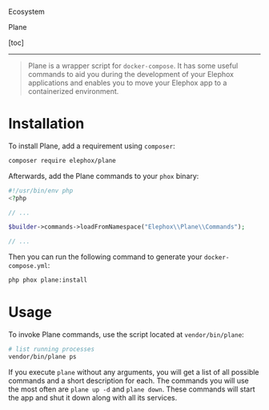 <section class="hero is-primary">
  <div class="hero-body">
    <p class="title">Ecosystem</p>
    <p class="subtitle">Plane</p>
  </div>
</section>

<!---{? set title = "Plane @ Elephox" }-->

[toc]

---

> Plane is a wrapper script for `docker-compose`.
> It has some useful commands to aid you during the development of your Elephox applications and enables you to move your Elephox app to a containerized environment.

# Installation

To install Plane, add a requirement using `composer`:

```bash
composer require elephox/plane
```

Afterwards, add the Plane commands to your `phox` binary:

```php
#!/usr/bin/env php
<?php

// ...

$builder->commands->loadFromNamespace("Elephox\\Plane\\Commands");

// ...
```

Then you can run the following command to generate your `docker-compose.yml`:

```bash
php phox plane:install
```

# Usage

To invoke Plane commands, use the script located at `vendor/bin/plane`:

```bash
# list running processes
vendor/bin/plane ps
```

If you execute `plane` without any arguments, you will get a list of all possible commands and a short description for each.
The commands you will use the most often are `plane up -d` and `plane down`.
These commands will start the app and shut it down along with all its services.
